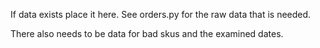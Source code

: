 If data exists place it here. See orders.py for the raw data that is needed.

There also needs to be data for bad skus and the examined dates. 